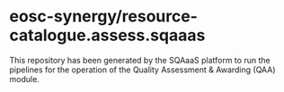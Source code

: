 # eosc-synergy/resource-catalogue.assess.sqaaas
This repository has been generated by the SQAaaS platform to run the pipelines
for the operation of the
Quality Assessment & Awarding (QAA)
module.